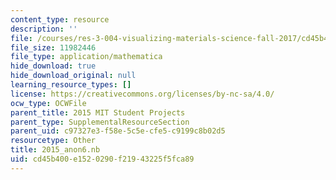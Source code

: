 ```yaml
---
content_type: resource
description: ''
file: /courses/res-3-004-visualizing-materials-science-fall-2017/cd45b400e1520290f21943225f5fca89_2015_anon6.nb
file_size: 11982446
file_type: application/mathematica
hide_download: true
hide_download_original: null
learning_resource_types: []
license: https://creativecommons.org/licenses/by-nc-sa/4.0/
ocw_type: OCWFile
parent_title: 2015 MIT Student Projects
parent_type: SupplementalResourceSection
parent_uid: c97327e3-f58e-5c5e-cfe5-c9199c8b02d5
resourcetype: Other
title: 2015_anon6.nb
uid: cd45b400-e152-0290-f219-43225f5fca89
---
```

